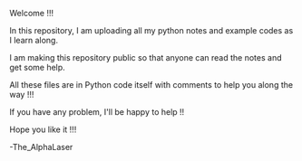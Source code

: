 Welcome !!!

In this repository, I am uploading all my python notes and example codes as I learn along.

I am making this repository public so that anyone can read the notes and get some help. 

All these files are in Python code itself with comments to help you along the way !!! 

If you have any problem, I'll be happy to help !!

Hope you like it !!!

-The_AlphaLaser
